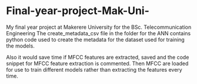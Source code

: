 # Final-year-project-Mak-Uni-
My final year project at Makerere University for the BSc. Telecommunication Engineering 
The create_metadata_csv file in the folder for the ANN contains python code used to create the metadata for the dataset used for training the models.

Also it would save time if MFCC features are extracted, saved and the code snippet for MFCC feature extraction is commented. Then MFCC are loaded for use to train different models rather than extracting the features every time.
